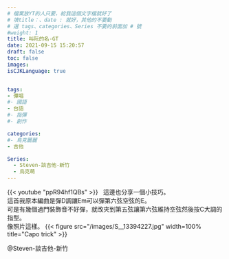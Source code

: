 ```yaml
---
# 檔案放YT的人只要，給我這個文字檔就好了
# 填title：、date : 就好，其他的不要動
# 選 tags、categories、Series 不要的前面加 # 號
#weight: 1
title: 叫阮的名-GT
date: 2021-09-15 15:20:57
draft: false
toc: false
images:
isCJKLanguage: true


tags:
- 彈唱
#- 國語
- 台語
#- 指彈
#- 創作

categories:
#- 烏克麗麗
- 吉他

Series:
  - Steven-談吉他-新竹
  - 烏克萌
---
```



<!-- 以下為文章內容，可以自己加文字感言,YouTube 只要後面那串字就可以-->



{{< youtube "ppR94hf1QBs" >}}
&nbsp;
這邊也分享一個小技巧。  
這首我原本編曲是彈D調讓Em可以彈第六弦空弦的E。  
可是有幾個過門裝飾音不好彈，就改夾到第五弦讓第六弦維持空弦然後按C大調的指型。  
像照片這樣。
{{< figure src="/images/S__13394227.jpg" width=100% title="Capo trick" >}}

 @Steven-談吉他-新竹
